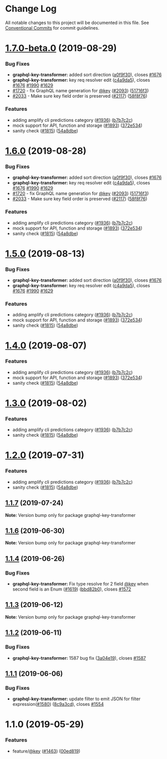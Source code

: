# Change Log

All notable changes to this project will be documented in this file.
See [Conventional Commits](https://conventionalcommits.org) for commit guidelines.

# [1.7.0-beta.0](https://github.com/aws-amplify/amplify-cli/compare/graphql-key-transformer@1.1.7...graphql-key-transformer@1.7.0-beta.0) (2019-08-29)


### Bug Fixes

* **graphql-key-transformer:** added sort direction ([a0f9f30](https://github.com/aws-amplify/amplify-cli/commit/a0f9f30)), closes [#1676](https://github.com/aws-amplify/amplify-cli/issues/1676)
* **graphql-key-transformer:** key req resolver edit ([c4a9da5](https://github.com/aws-amplify/amplify-cli/commit/c4a9da5)), closes [#1676](https://github.com/aws-amplify/amplify-cli/issues/1676) [#1990](https://github.com/aws-amplify/amplify-cli/issues/1990) [#1629](https://github.com/aws-amplify/amplify-cli/issues/1629)
* [#1720](https://github.com/aws-amplify/amplify-cli/issues/1720) - fix GraphQL name generation for [@key](https://github.com/key) ([#2093](https://github.com/aws-amplify/amplify-cli/issues/2093)) ([51716f3](https://github.com/aws-amplify/amplify-cli/commit/51716f3))
* [#2033](https://github.com/aws-amplify/amplify-cli/issues/2033) - Make sure key field order is preserved ([#2117](https://github.com/aws-amplify/amplify-cli/issues/2117)) ([58f8f76](https://github.com/aws-amplify/amplify-cli/commit/58f8f76))


### Features

* adding amplify cli predictions category ([#1936](https://github.com/aws-amplify/amplify-cli/issues/1936)) ([b7b7c2c](https://github.com/aws-amplify/amplify-cli/commit/b7b7c2c))
* mock support for API, function and storage ([#1893](https://github.com/aws-amplify/amplify-cli/issues/1893)) ([372e534](https://github.com/aws-amplify/amplify-cli/commit/372e534))
* sanity check ([#1815](https://github.com/aws-amplify/amplify-cli/issues/1815)) ([54a8dbe](https://github.com/aws-amplify/amplify-cli/commit/54a8dbe))





# [1.6.0](https://github.com/aws-amplify/amplify-cli/compare/graphql-key-transformer@1.1.7...graphql-key-transformer@1.6.0) (2019-08-28)


### Bug Fixes

* **graphql-key-transformer:** added sort direction ([a0f9f30](https://github.com/aws-amplify/amplify-cli/commit/a0f9f30)), closes [#1676](https://github.com/aws-amplify/amplify-cli/issues/1676)
* **graphql-key-transformer:** key req resolver edit ([c4a9da5](https://github.com/aws-amplify/amplify-cli/commit/c4a9da5)), closes [#1676](https://github.com/aws-amplify/amplify-cli/issues/1676) [#1990](https://github.com/aws-amplify/amplify-cli/issues/1990) [#1629](https://github.com/aws-amplify/amplify-cli/issues/1629)
* [#1720](https://github.com/aws-amplify/amplify-cli/issues/1720) - fix GraphQL name generation for [@key](https://github.com/key) ([#2093](https://github.com/aws-amplify/amplify-cli/issues/2093)) ([51716f3](https://github.com/aws-amplify/amplify-cli/commit/51716f3))
* [#2033](https://github.com/aws-amplify/amplify-cli/issues/2033) - Make sure key field order is preserved ([#2117](https://github.com/aws-amplify/amplify-cli/issues/2117)) ([58f8f76](https://github.com/aws-amplify/amplify-cli/commit/58f8f76))


### Features

* adding amplify cli predictions category ([#1936](https://github.com/aws-amplify/amplify-cli/issues/1936)) ([b7b7c2c](https://github.com/aws-amplify/amplify-cli/commit/b7b7c2c))
* mock support for API, function and storage ([#1893](https://github.com/aws-amplify/amplify-cli/issues/1893)) ([372e534](https://github.com/aws-amplify/amplify-cli/commit/372e534))
* sanity check ([#1815](https://github.com/aws-amplify/amplify-cli/issues/1815)) ([54a8dbe](https://github.com/aws-amplify/amplify-cli/commit/54a8dbe))





# [1.5.0](https://github.com/aws-amplify/amplify-cli/compare/graphql-key-transformer@1.1.7...graphql-key-transformer@1.5.0) (2019-08-13)


### Bug Fixes

* **graphql-key-transformer:** added sort direction ([a0f9f30](https://github.com/aws-amplify/amplify-cli/commit/a0f9f30)), closes [#1676](https://github.com/aws-amplify/amplify-cli/issues/1676)
* **graphql-key-transformer:** key req resolver edit ([c4a9da5](https://github.com/aws-amplify/amplify-cli/commit/c4a9da5)), closes [#1676](https://github.com/aws-amplify/amplify-cli/issues/1676) [#1990](https://github.com/aws-amplify/amplify-cli/issues/1990) [#1629](https://github.com/aws-amplify/amplify-cli/issues/1629)


### Features

* adding amplify cli predictions category ([#1936](https://github.com/aws-amplify/amplify-cli/issues/1936)) ([b7b7c2c](https://github.com/aws-amplify/amplify-cli/commit/b7b7c2c))
* mock support for API, function and storage ([#1893](https://github.com/aws-amplify/amplify-cli/issues/1893)) ([372e534](https://github.com/aws-amplify/amplify-cli/commit/372e534))
* sanity check ([#1815](https://github.com/aws-amplify/amplify-cli/issues/1815)) ([54a8dbe](https://github.com/aws-amplify/amplify-cli/commit/54a8dbe))





# [1.4.0](https://github.com/aws-amplify/amplify-cli/compare/graphql-key-transformer@1.1.7...graphql-key-transformer@1.4.0) (2019-08-07)


### Features

* adding amplify cli predictions category ([#1936](https://github.com/aws-amplify/amplify-cli/issues/1936)) ([b7b7c2c](https://github.com/aws-amplify/amplify-cli/commit/b7b7c2c))
* mock support for API, function and storage ([#1893](https://github.com/aws-amplify/amplify-cli/issues/1893)) ([372e534](https://github.com/aws-amplify/amplify-cli/commit/372e534))
* sanity check ([#1815](https://github.com/aws-amplify/amplify-cli/issues/1815)) ([54a8dbe](https://github.com/aws-amplify/amplify-cli/commit/54a8dbe))





# [1.3.0](https://github.com/aws-amplify/amplify-cli/compare/graphql-key-transformer@1.1.7...graphql-key-transformer@1.3.0) (2019-08-02)


### Features

* adding amplify cli predictions category ([#1936](https://github.com/aws-amplify/amplify-cli/issues/1936)) ([b7b7c2c](https://github.com/aws-amplify/amplify-cli/commit/b7b7c2c))
* sanity check ([#1815](https://github.com/aws-amplify/amplify-cli/issues/1815)) ([54a8dbe](https://github.com/aws-amplify/amplify-cli/commit/54a8dbe))





# [1.2.0](https://github.com/aws-amplify/amplify-cli/compare/graphql-key-transformer@1.1.7...graphql-key-transformer@1.2.0) (2019-07-31)


### Features

* adding amplify cli predictions category ([#1936](https://github.com/aws-amplify/amplify-cli/issues/1936)) ([b7b7c2c](https://github.com/aws-amplify/amplify-cli/commit/b7b7c2c))
* sanity check ([#1815](https://github.com/aws-amplify/amplify-cli/issues/1815)) ([54a8dbe](https://github.com/aws-amplify/amplify-cli/commit/54a8dbe))





## [1.1.7](https://github.com/aws-amplify/amplify-cli/compare/graphql-key-transformer@1.1.6...graphql-key-transformer@1.1.7) (2019-07-24)

**Note:** Version bump only for package graphql-key-transformer





## [1.1.6](https://github.com/aws-amplify/amplify-cli/compare/graphql-key-transformer@1.1.4...graphql-key-transformer@1.1.6) (2019-06-30)

**Note:** Version bump only for package graphql-key-transformer





## [1.1.4](https://github.com/aws-amplify/amplify-cli/compare/graphql-key-transformer@1.1.3...graphql-key-transformer@1.1.4) (2019-06-26)


### Bug Fixes

* **graphql-key-transformer:** Fix type resolve for 2 field [@key](https://github.com/key) when second field is an Enum ([#1619](https://github.com/aws-amplify/amplify-cli/issues/1619)) ([bbd82b0](https://github.com/aws-amplify/amplify-cli/commit/bbd82b0)), closes [#1572](https://github.com/aws-amplify/amplify-cli/issues/1572)





## [1.1.3](https://github.com/aws-amplify/amplify-cli/compare/graphql-key-transformer@1.1.2...graphql-key-transformer@1.1.3) (2019-06-12)

**Note:** Version bump only for package graphql-key-transformer





## [1.1.2](https://github.com/aws-amplify/amplify-cli/compare/graphql-key-transformer@1.1.1...graphql-key-transformer@1.1.2) (2019-06-11)


### Bug Fixes

* **graphql-key-transformer:** 1587 bug fix ([3a04e19](https://github.com/aws-amplify/amplify-cli/commit/3a04e19)), closes [#1587](https://github.com/aws-amplify/amplify-cli/issues/1587)





## [1.1.1](https://github.com/aws-amplify/amplify-cli/compare/graphql-key-transformer@1.1.0...graphql-key-transformer@1.1.1) (2019-06-06)


### Bug Fixes

* **graphql-key-transformer:** update filter to emit JSON for filter expression([#1580](https://github.com/aws-amplify/amplify-cli/issues/1580)) ([8c9a3cd](https://github.com/aws-amplify/amplify-cli/commit/8c9a3cd)), closes [#1554](https://github.com/aws-amplify/amplify-cli/issues/1554)





# 1.1.0 (2019-05-29)


### Features

* feature/[@key](https://github.com/key) ([#1463](https://github.com/aws-amplify/amplify-cli/issues/1463)) ([00ed819](https://github.com/aws-amplify/amplify-cli/commit/00ed819))
